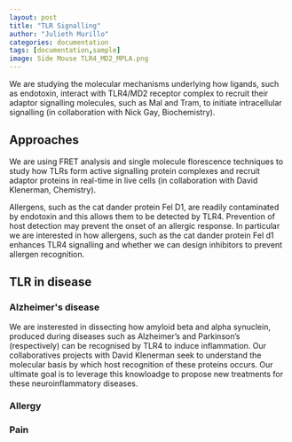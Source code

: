 ```yaml
---
layout: post
title: "TLR Signalling"
author: "Julieth Murillo"
categories: documentation
tags: [documentation,sample]
image: Side Mouse TLR4_MD2_MPLA.png
---
```


We are studying the molecular mechanisms underlying how ligands, such as endotoxin, interact with TLR4/MD2 receptor complex to recruit their adaptor signalling molecules, such as Mal and Tram, to initiate intracellular signalling (in collaboration with Nick Gay, Biochemistry). 

## Approaches

We are using FRET analysis and single molecule florescence techniques to study how TLRs form active signalling protein complexes and recruit adaptor proteins in real-time in live cells (in collaboration with David Klenerman, Chemistry).  

Allergens, such as the cat dander protein Fel D1, are readily contaminated by endotoxin and this allows them to be detected by TLR4.  Prevention of host detection may prevent the onset of an allergic response. In particular we are interested in how allergens, such as the cat dander protein Fel d1 enhances TLR4 signalling and whether we can design inhibitors to prevent allergen recognition. 


## TLR in disease

### Alzheimer's disease
We are insterested in dissecting how amyloid beta and alpha synuclein, produced during diseases such as Alzheimer’s and Parkinson’s (respectively) can be recognised by TLR4 to induce inflammation. Our collaboratives projects with David Klenerman seek to understand the molecular basis by which host recognition of these proteins occurs. Our ultimate goal is to leverage this knowloadge to propose new treatments for these neuroinflammatory diseases.


### Allergy

### Pain



